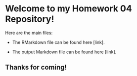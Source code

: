 # Welcome to my Homework 04 Repository!

Here are the main files:

- The RMarkdown file can be found here [link].

- The output Markdown file can be found here [link].



## Thanks for coming!